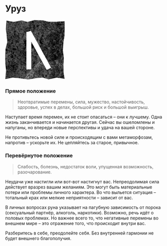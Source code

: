 # Уруз

![Руна Уруз](image/02_uruz.png)

### Прямое положение

>Неотвратимые перемены, сила, мужество, настойчивость, здоровье, успех в делах, большой риск и большой выигрыш.

Наступает время перемен, их не стоит опасаться – они к лучшему. Одна жизнь заканчивается и начинается другая. Сейчас вы ошеломлены и напуганы, но впереди новые перспективы и удача на вашей стороне.

Не противьтесь новой силе и происходящим с вами метаморфозам, напротив – ускорьте их. Не цепляйтесь за старое, привычное.

### Перевёрнутое положение

>Слабость, болезнь, недостаток воли, упущенная возможность, разочарование.

Неудачи уже настигли или вот-вот настигнут вас. Непреодолимая сила действует вразрез вашим желаниям. Это могут быть материальные потери или проблемы личного характера. Во что выльется ситуация – тотальный крах или мелкие неприятности – зависит от вас.

В личных вопросах руна указывает на пагубную зависимость от порока (сексуальный партнёр, алкоголь, наркотики). Возможно, речь идёт о половых проблемах. Но важнее всего то, что негативные перемены во внешнем мире – это отражение того, что происходит внутри вас.

Разберитесь в себе, преодолейте себя. Без внутренней гармонии не будет внешнего благополучия.
